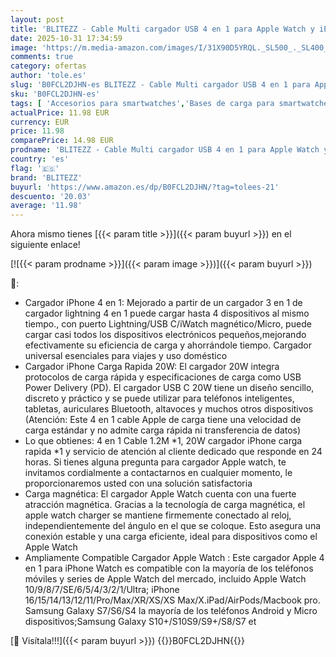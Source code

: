 ```yaml
---
layout: post
title: 'BLITEZZ - Cable Multi cargador USB 4 en 1 para Apple Watch y iPhone 1M  cable USB C/micro/Lightning/iWatch carga con cargador rápido de 20 W para iPhone 16/15/14/13/12/6/Airpods  Apple Watch 9/8/7/6/5/3/SE'
date: 2025-10-31 17:34:59
image: 'https://m.media-amazon.com/images/I/31X90D5YRQL._SL500_._SL400_.jpg'
comments: true
category: ofertas
author: 'tole.es'
slug: 'B0FCL2DJHN-es BLITEZZ - Cable Multi cargador USB 4 en 1 para Apple Watch...'
sku: 'B0FCL2DJHN-es'
tags: [ 'Accesorios para smartwatches','Bases de carga para smartwatches','Electrónica','Tecnología para vestir','apple','blitezz','iphone','🇪🇸', ]
actualPrice: 11.98 EUR
currency: EUR
price: 11.98
comparePrice: 14.98 EUR
prodname: 'BLITEZZ - Cable Multi cargador USB 4 en 1 para Apple Watch y iPhone 1M  cable USB C/micro/Lightning/iWatch carga con cargador rápido de 20 W para iPhone 16/15/14/13/12/6/Airpods  Apple Watch 9/8/7/6/5/3/SE'
country: 'es'
flag: '🇪🇸'
brand: 'BLITEZZ'
buyurl: 'https://www.amazon.es/dp/B0FCL2DJHN/?tag=tolees-21'
descuento: '20.03'
average: '11.98'
---
```


Ahora mismo tienes [{{< param title >}}]({{< param buyurl >}}) en el siguiente enlace!

[![{{< param prodname >}}]({{< param image >}})]({{< param buyurl >}})

🔎:

- Cargador iPhone 4 en 1: Mejorado a partir de un cargador 3 en 1 de cargador lightning 4 en 1 puede cargar hasta 4 dispositivos al mismo tiempo., con puerto Lightning/USB C/iWatch magnético/Micro, puede cargar casi todos los dispositivos electrónicos pequeños,mejorando efectivamente su eficiencia de carga y ahorrándole tiempo. Cargador universal esenciales para viajes y uso doméstico
- Cargador iPhone Carga Rapida 20W: El cargador 20W integra protocolos de carga rápida y especificaciones de carga como USB Power Delivery (PD). El cargador USB C 20W tiene un diseño sencillo, discreto y práctico y se puede utilizar para teléfonos inteligentes, tabletas, auriculares Bluetooth, altavoces y muchos otros dispositivos (Atención: Este 4 en 1 cable Apple de carga tiene una velocidad de carga estándar y no admite carga rápida ni transferencia de datos)
- Lo que obtienes: 4 en 1 Cable 1.2M *1, 20W cargador iPhone carga rapida *1 y servicio de atención al cliente dedicado que responde en 24 horas. Si tienes alguna pregunta para cargador Apple watch, te invitamos cordialmente a contactarnos en cualquier momento, le proporcionaremos usted con una solución satisfactoria
- Carga magnética: El cargador Apple Watch cuenta con una fuerte atracción magnética. Gracias a la tecnología de carga magnética, el apple watch charger se mantiene firmemente conectado al reloj, independientemente del ángulo en el que se coloque. Esto asegura una conexión estable y una carga eficiente, ideal para dispositivos como el Apple Watch
- Ampliamente Compatible Cargador Apple Watch : Este cargador Apple 4 en 1 para iPhone Watch es compatible con la mayoría de los teléfonos móviles y series de Apple Watch del mercado, incluido Apple Watch 10/9/8/7/SE/6/5/4/3/2/1/Ultra; iPhone 16/15/14/13/12/11/Pro/Max/XR/XS/XS Max/X.iPad/AirPods/Macbook pro. Samsung Galaxy S7/S6/S4 la mayoría de los teléfonos Android y Micro dispositivos;Samsung Galaxy S10+/S10S9/S9+/S8/S7 et

[🛒 Visítala!!!]({{< param buyurl >}})
{{<world>}}B0FCL2DJHN{{</world>}}

